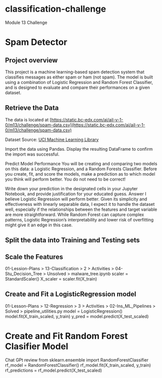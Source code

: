 # classification-challenge
Module 13 Challenge
# Spam Detector
## Project overview
This project is a machine learning-based spam detection system that classifies messages as either spam or ham (not spam). The model is built using a combination of Logistic Regression and Random Forest Classifier, and is designed to evaluate and compare their performances on a given dataset.

## Retrieve the Data

The data is located at [https://static.bc-edx.com/ai/ail-v-1-0/m13/challenge/spam-data.csv](https://static.bc-edx.com/ai/ail-v-1-0/m13/challenge/spam-data.csv)

Dataset Source: [UCI Machine Learning Library](https://archive.ics.uci.edu/dataset/94/spambase)

Import the data using Pandas. Display the resulting DataFrame to confirm the import was successful.

Predict Model Performance
You will be creating and comparing two models on this data: a Logistic Regression, and a Random Forests Classifier. Before you create, fit, and score the models, make a prediction as to which model you think will perform better. You do not need to be correct!

Write down your prediction in the designated cells in your Jupyter Notebook, and provide justification for your educated guess.
Answer
I believe Logistic Regression will perform better. Given its simplicity and effectiveness with linearly separable data, I expect it to handle the
dataset well, especially if the relationships between the features and target variable are more straightforward. While Random Forest can capture
complex patterns, Logistic Regression’s interpretability and lower risk of overfitting might give it an edge in this case.

## Split the data into Training and Testing sets
## Scale the Features
01-Lession-Plans > 13-Classification > 2 > Activities > 04-Stu_Decision_Tree > Unsolved > malware_tree.ipynb
scaler = StandardScaler()
X_scaler = scaler.fit(X_train)

## Create and Fit a LogisticRegression model
01-Lesson-Plans > 12-Regression > 3 > Activities > 02-Ins_ML_Pipelines > Solved > pipeline_utilities.py
model = LogisticRegression()
model.fit(X_train_scaled, y_train)
y_pred = model.predict(X_test_scaled)

# Create and Fit Random Forest Clasifier Model
Chat GPt review
from sklearn.ensemble import RandomForestClassifier
rf_model = RandomForestClassifier()
rf_model.fit(X_train_scaled, y_train)
rf_predictions = rf_model.predict(X_test_scaled)




